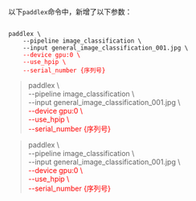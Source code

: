 <p>以下<code>paddlex</code>命令中，新增了以下参数：</p>  
<pre><code>
paddlex \  
    --pipeline image_classification \  
    --input general_image_classification_001.jpg \  
    <span>--device gpu:0 \</span>  
    <span>--use_hpip \</span>  
    <span>--serial_number {序列号}</span>  
</code></pre>

<blockquote>
<div>
paddlex \  <br/>
    --pipeline image_classification \  <br/>
    --input general_image_classification_001.jpg \  <br/>
    <span>--device gpu:0 \</span>  <br/>
    <span>--use_hpip \</span>  <br/>
    <span>--serial_number {序列号}</span> 
</blockquote>

<blockquote>
<div>
paddlex \  <br/>
    --pipeline image_classification \  <br/>
    --input general_image_classification_001.jpg \  <br/>
    <span style="color: red;">--device gpu:0 \</span>  <br/>
    <span style="color: red;">--use_hpip \</span>  <br/>
    <span style="color: red;">--serial_number {序列号}</span> 
</blockquote>

<style type="text/css">
span {color:red;}
</style>